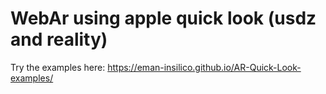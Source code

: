 # WebAr using apple quick look (usdz and reality)

Try the examples here: https://eman-insilico.github.io/AR-Quick-Look-examples/
